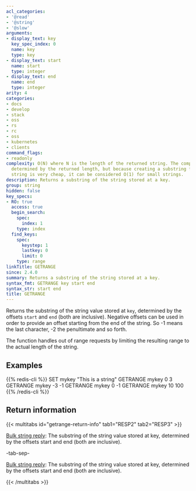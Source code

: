 ```yaml
---
acl_categories:
- '@read'
- '@string'
- '@slow'
arguments:
- display_text: key
  key_spec_index: 0
  name: key
  type: key
- display_text: start
  name: start
  type: integer
- display_text: end
  name: end
  type: integer
arity: 4
categories:
- docs
- develop
- stack
- oss
- rs
- rc
- oss
- kubernetes
- clients
command_flags:
- readonly
complexity: O(N) where N is the length of the returned string. The complexity is ultimately
  determined by the returned length, but because creating a substring from an existing
  string is very cheap, it can be considered O(1) for small strings.
description: Returns a substring of the string stored at a key.
group: string
hidden: false
key_specs:
- RO: true
  access: true
  begin_search:
    spec:
      index: 1
    type: index
  find_keys:
    spec:
      keystep: 1
      lastkey: 0
      limit: 0
    type: range
linkTitle: GETRANGE
since: 2.4.0
summary: Returns a substring of the string stored at a key.
syntax_fmt: GETRANGE key start end
syntax_str: start end
title: GETRANGE
---
```

Returns the substring of the string value stored at `key`, determined by the
offsets `start` and `end` (both are inclusive).
Negative offsets can be used in order to provide an offset starting from the end
of the string.
So -1 means the last character, -2 the penultimate and so forth.

The function handles out of range requests by limiting the resulting range to
the actual length of the string.

## Examples

{{% redis-cli %}}
SET mykey "This is a string"
GETRANGE mykey 0 3
GETRANGE mykey -3 -1
GETRANGE mykey 0 -1
GETRANGE mykey 10 100
{{% /redis-cli %}}

## Return information

{{< multitabs id="getrange-return-info" 
    tab1="RESP2" 
    tab2="RESP3" >}}

[Bulk string reply](../../develop/reference/protocol-spec#bulk-strings): The substring of the string value stored at key, determined by the offsets start and end (both are inclusive).

-tab-sep-

[Bulk string reply](../../develop/reference/protocol-spec#bulk-strings): The substring of the string value stored at key, determined by the offsets start and end (both are inclusive).

{{< /multitabs >}}
